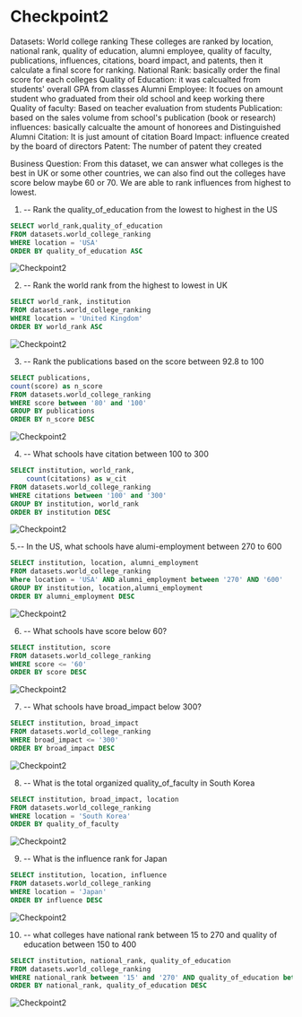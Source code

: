 # Checkpoint2

Datasets: World college ranking
These colleges are ranked by location, national rank, quality of education, alumni employee, quality of faculty, publications, influences, citations, board impact, and patents, then it calculate a final score for ranking. 
National Rank: basically order the final score for each colleges
Quality of Education: it was calcualted from students' overall GPA from classes
Alumni Employee: It focues on amount student who graduated from their old school and keep working there
Quality of faculty: Based on teacher evaluation from students
Publication: based on the sales volume from school's publication (book or research)
influences: basically calcualte the amount of honorees and Distinguished Alumni
Citation: It is just amount of citation
Board Impact: influence created by the board of directors
Patent: The number of patent they created 

Business Question: From this dataset, we can answer what colleges is the best in UK or some other countries, we can also find out the colleges have score below maybe 60 or 70. We are able to rank influences from highest to lowest. 

1. -- Rank the quality_of_education from the lowest to highest in the US

```SQL
SELECT world_rank,quality_of_education
FROM datasets.world_college_ranking
WHERE location = 'USA'
ORDER BY quality_of_education ASC
```

![Checkpoint2](Visualization/CP-1.png)


2. -- Rank the world rank from the highest to lowest in UK

```SQL
SELECT world_rank, institution
FROM datasets.world_college_ranking
WHERE location = 'United Kingdom'
ORDER BY world_rank ASC
```

![Checkpoint2](Visualization/CP-2.png)


3. -- Rank the publications based on the score between 92.8 to 100

```SQL
SELECT publications,
count(score) as n_score
FROM datasets.world_college_ranking
WHERE score between '80' and '100'
GROUP BY publications
ORDER BY n_score DESC
```

![Checkpoint2](Visualization/CP-3.png)


4. -- What schools have citation between 100 to 300

```SQL
SELECT institution, world_rank,
    count(citations) as w_cit
FROM datasets.world_college_ranking
WHERE citations between '100' and '300'
GROUP BY institution, world_rank
ORDER BY institution DESC
```

![Checkpoint2](Visualization/CP-4.png)


5.-- In the US, what schools have alumi-employment between 270 to 600

```SQL
SELECT institution, location, alumni_employment
FROM datasets.world_college_ranking
Where location = 'USA' AND alumni_employment between '270' AND '600'
GROUP BY institution, location,alumni_employment
ORDER BY alumni_employment DESC
```

![Checkpoint2](Visualization/CP-5.png)


6. -- What schools have score below 60?

```SQL
SELECT institution, score
FROM datasets.world_college_ranking
WHERE score <= '60'
ORDER BY score DESC
```

![Checkpoint2](Visualization/CP-6.png)


7. -- What schools have broad_impact below 300?

```SQL
SELECT institution, broad_impact
FROM datasets.world_college_ranking
WHERE broad_impact <= '300'
ORDER BY broad_impact DESC
```

![Checkpoint2](Visualization/CP-7.png)


8. -- What is the total organized quality_of_faculty in South Korea

```SQL
SELECT institution, broad_impact, location
FROM datasets.world_college_ranking
WHERE location = 'South Korea'
ORDER BY quality_of_faculty
```
![Checkpoint2](Visualization/CP-8.png)


9. -- What is the influence rank for Japan

```SQL
SELECT institution, location, influence
FROM datasets.world_college_ranking
WHERE location = 'Japan' 
ORDER BY influence DESC
```

![Checkpoint2](Visualization/CP-9.png)


10. -- what colleges have national rank between 15 to 270 and quality of education between 150 to 400

```SQL
SELECT institution, national_rank, quality_of_education
FROM datasets.world_college_ranking
WHERE national_rank between '15' and '270' AND quality_of_education between '150' and '400'
ORDER BY national_rank, quality_of_education DESC
```

![Checkpoint2](Visualization/CP-10.png)

